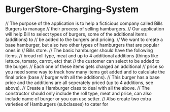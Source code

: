 # BurgerStore-Charging-System
 // The purpose of the application is to help a ficticious company called Bills Burgers to manage
    // their process of selling hamburgers.
    // Our application will help Bill to select types of burgers, some of the additional items (additions) to
    // be added to the burgers and pricing.
    // We want to create a base hamburger, but also two other types of hamburgers that are popular ones in
    // Bills store.
    // The basic hamburger should have the following items.
    // bread roll type, meat and up to 4 additional additions (things like lettuce, tomato, carrot, etc) that
    // the customer can select to be added to the burger.
    // Each one of these items gets charged an additional
    // price so you need some way to track how many items got added and to calculate the final price (base
    // burger with all the additions).
    // This burger has a base price and the additions are all seperately priced (up to 4 additions, see above).
    // Create a Hamburger class to deal with all the above.
    // The constructor should only include the roll type, meat and price, can also include name of burger or you can use setter.
    // Also create two extra varieties of Hamburgers (subclasses) to cater for
